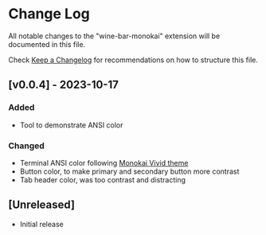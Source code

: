 # Change Log

All notable changes to the "wine-bar-monokai" extension will be documented in this file.

Check [Keep a Changelog](http://keepachangelog.com/) for recommendations on how to structure this file.

## [v0.0.4] - 2023-10-17

### Added

- Tool to demonstrate ANSI color 

### Changed

- Terminal ANSI color following [Monokai Vivid theme](https://github.com/mbadolato/iTerm2-Color-Schemes/blob/master/screenshots/monokai_vivid.png)
- Button color, to make primary and secondary button more contrast
- Tab header color, was too contrast and distracting

## [Unreleased]

- Initial release
